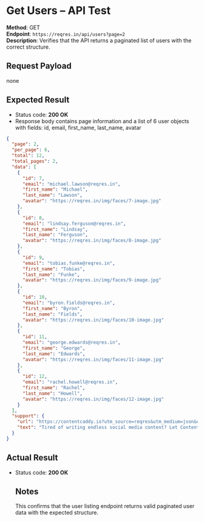 # Get Users – API Test

**Method**: GET  
**Endpoint**: `https://reqres.in/api/users?page=2`  
**Description**: Verifies that the API returns a paginated list of users with the correct structure.  

## Request Payload
none

## Expected Result  
- Status code: **200 OK**  
- Response body contains page information and a list of 6 user objects with fields: id, email, first_name, last_name, avatar  
  
```json
{
  "page": 2,
  "per_page": 6,
  "total": 12,
  "total_pages": 2,
  "data": [
    {
      "id": 7,
      "email": "michael.lawson@reqres.in",
      "first_name": "Michael",
      "last_name": "Lawson",
      "avatar": "https://reqres.in/img/faces/7-image.jpg"
    },
    {
      "id": 8,
      "email": "lindsay.ferguson@reqres.in",
      "first_name": "Lindsay",
      "last_name": "Ferguson",
      "avatar": "https://reqres.in/img/faces/8-image.jpg"
    },
    {
      "id": 9,
      "email": "tobias.funke@reqres.in",
      "first_name": "Tobias",
      "last_name": "Funke",
      "avatar": "https://reqres.in/img/faces/9-image.jpg"
    },
    {
      "id": 10,
      "email": "byron.fields@reqres.in",
      "first_name": "Byron",
      "last_name": "Fields",
      "avatar": "https://reqres.in/img/faces/10-image.jpg"
    },
    {
      "id": 11,
      "email": "george.edwards@reqres.in",
      "first_name": "George",
      "last_name": "Edwards",
      "avatar": "https://reqres.in/img/faces/11-image.jpg"
    },
    {
      "id": 12,
      "email": "rachel.howell@reqres.in",
      "first_name": "Rachel",
      "last_name": "Howell",
      "avatar": "https://reqres.in/img/faces/12-image.jpg"
    }
  ],
  "support": {
    "url": "https://contentcaddy.io?utm_source=reqres&utm_medium=json&utm_campaign=referral",
    "text": "Tired of writing endless social media content? Let Content Caddy generate it for you."
  }
}
```
## Actual Result

- Status code: **200 OK**
  ## Notes
  This confirms that the user listing endpoint returns valid paginated user data with the expected structure.
